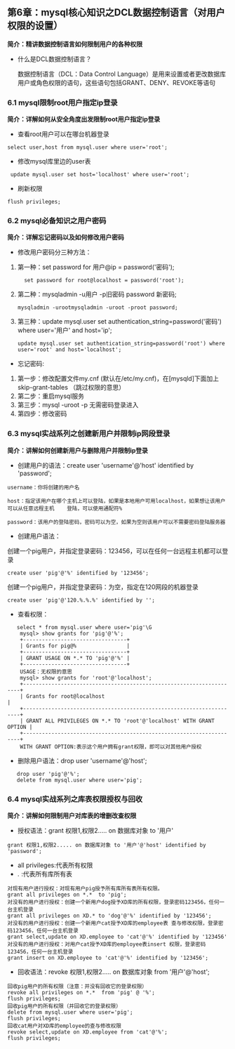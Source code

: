 ## 第6章：mysql核心知识之DCL数据控制语言（对用户权限的设置）

**简介：精讲数据控制语言如何限制用户的各种权限**

- 什么是DCL数据控制语言？

  数据控制语言（DCL：Data Control Language）是用来设置或者更改数据库用户或角色权限的语句，这些语句包括GRANT、DENY、REVOKE等语句

### 6.1 mysql限制root用户指定ip登录

**简介：详解如何从安全角度出发限制root用户指定ip登录**

- 查看root用户可以在哪台机器登录

```
select user,host from mysql.user where user='root';
```

- 修改mysql库里边的user表

```
 update mysql.user set host='localhost' where user='root';
```

- 刷新权限

```
flush privileges;
```

### 6.2 mysql必备知识之用户密码

**简介：详解忘记密码以及如何修改用户密码**

- 修改用户密码分三种方法：

1. 第一种：set password for 用户@ip = password('密码');

   ```
     set password for root@localhost = password('root');
   ```

2. 第二种：mysqladmin -u用户 -p旧密码 password 新密码;

   ```
   mysqladmin -urootmysqladmin -uroot -proot password;
   ```

3. 第三种：update mysql.user set authentication_string=password('密码') where user='用户' and host='ip';

   ```
   update mysql.user set authentication_string=password('root') where user='root' and host='localhost';
   ```

- 忘记密码:

1. 第一步：修改配置文件my.cnf (默认在/etc/my.cnf)，在[mysqld]下面加上 skip-grant-tables （跳过权限的意思）
2. 第二步：重启mysql服务
3. 第三步：mysql -uroot -p 无需密码登录进入
4. 第四步：修改密码

### 6.3 mysql实战系列之创建新用户并限制ip网段登录

**简介：讲解如何创建新用户与删除用户并限制ip登录**

- 创建用户的语法：create user 'username'@'host' identified by 'password';

```
username：你将创建的用户名

host：指定该用户在哪个主机上可以登陆，如果是本地用户可用localhost，如果想让该用户可以从任意远程主机    登陆，可以使用通配符%

password：该用户的登陆密码，密码可以为空，如果为空则该用户可以不需要密码登陆服务器
```

- 创建用户语法：

创建一个pig用户，并指定登录密码：123456，可以在任何一台远程主机都可以登录

```
create user 'pig'@'%' identified by '123456';
```

创建一个pig用户，并指定登录密码：为空，指定在120网段的机器登录

```
create user 'pig'@'120.%.%.%' identified by '';
```

- 查看权限：

```
   select * from mysql.user where user='pig'\G
    mysql> show grants for 'pig'@'%';
    +---------------------------------+
    | Grants for pig@%                |
    +---------------------------------+
    | GRANT USAGE ON *.* TO 'pig'@'%' |
    +---------------------------------+
    USAGE：无权限的意思
    mysql> show grants for 'root'@'localhost';
    +---------------------------------------------------------------------+
    | Grants for root@localhost                                           |
    +---------------------------------------------------------------------+
    | GRANT ALL PRIVILEGES ON *.* TO 'root'@'localhost' WITH GRANT OPTION |
    +---------------------------------------------------------------------+
    WITH GRANT OPTION:表示这个用户拥有grant权限，即可以对其他用户授权
```

- 删除用户语法：drop user 'username'@'host';

```
   drop user 'pig'@'%';
   delete from mysql.user where user='pig';
```

### 6.4 mysql实战系列之库表权限授权与回收

**简介：讲解如何限制用户对库表的增删改查权限**

- 授权语法：grant 权限1,权限2..... on 数据库对象 to '用户'

```
grant 权限1,权限2..... on 数据库对象 to '用户'@'host' identified by 'password';
```

- all privileges:代表所有权限
- *.* :代表所有库所有表

```
对现有用户进行授权：对现有用户pig授予所有库所有表所有权限。
grant all privileges on *.*  to 'pig';
对没有的用户进行授权：创建一个新用户dog授予XD库的所有权限，登录密码123456，任何一台主机登录
grant all privileges on XD.* to 'dog'@'%' identified by '123456';
对没有的用户进行授权：创建一个新用户cat授予XD库的employee表 查与修改权限，登录密码123456，任何一台主机登录
grant select,update on XD.employee to 'cat'@'%' identified by '123456'
对没有的用户进行授权：对用户cat授予XD库的employee表insert 权限，登录密码123456，任何一台主机登录
grant insert on XD.employee to 'cat'@'%' identified by '123456';
```

- 回收语法：revoke 权限1,权限2..... on 数据库对象 from '用户'@'host';

```
回收pig用户的所有权限（注意：并没有回收它的登录权限）
revoke all privileges on *.*  from 'pig' @ '%';
flush privileges;
回收pig用户的所有权限（并回收它的登录权限）
delete from mysql.user where user='pig';
flush privileges;
回收cat用户对XD库的employee的查与修改权限
revoke select,update on XD.employee from 'cat'@'%';
flush privileges;
```